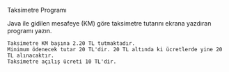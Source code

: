 Taksimetre Programı

Java ile gidilen mesafeye (KM) göre taksimetre tutarını ekrana yazdıran programı yazın.

    Taksimetre KM başına 2.20 TL tutmaktadır.
    Minimum ödenecek tutar 20 TL'dir. 20 TL altında ki ücretlerde yine 20 TL alınacaktır.
    Taksimetre açılış ücreti 10 TL'dir.